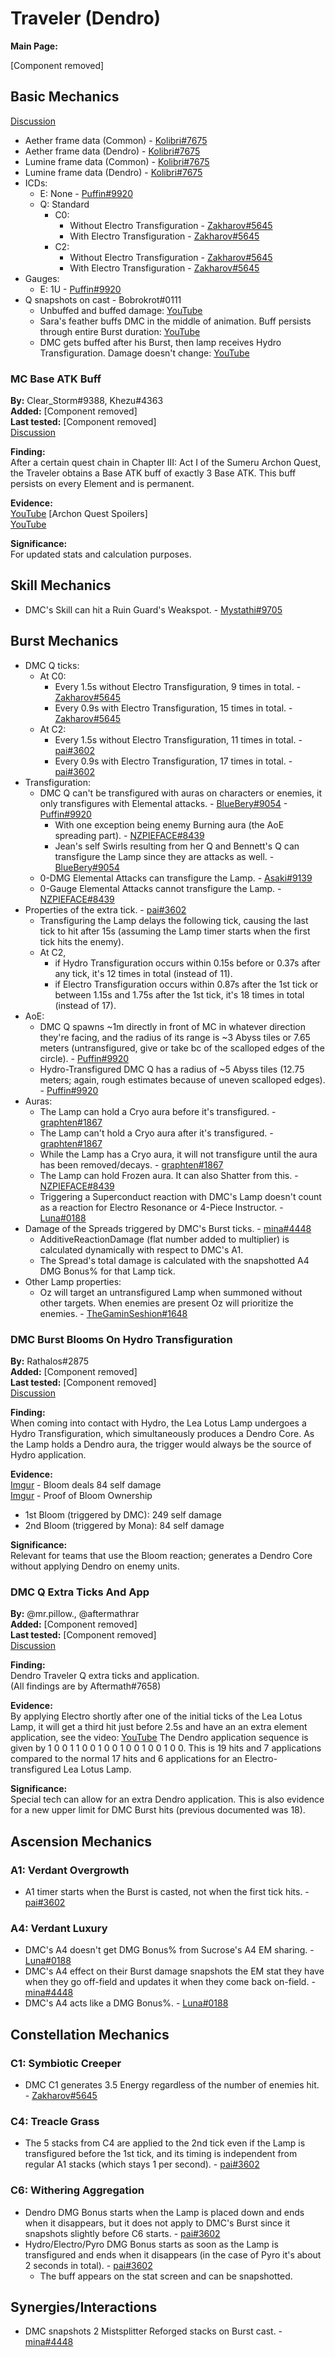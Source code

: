 # Traveler (Dendro)

**Main Page:**

[Component removed]

## Basic Mechanics

[Discussion](https://tickets.deeznuts.moe/transcripts/dmc-basic-mechanics)

* Aether frame data \(Common\) - [Kolibri#7675](https://docs.google.com/spreadsheets/d/186FpS4ckDENVY4U60xxgevJZj_vdyYWZroIa7P_yDr4/edit?usp=sharing)
* Aether frame data \(Dendro\) - [Kolibri#7675](https://docs.google.com/spreadsheets/d/1ufLdNaAkmLgYZdgN8kKITU_e0iX1OpDI5Mk-dNnMmg8/edit?usp=sharing)
* Lumine frame data \(Common\) - [Kolibri#7675](https://docs.google.com/spreadsheets/d/1S7cJszsMoQF6ShCvA7hMjiXMuOCoDRwgW1rseP0uC8k/edit?usp=sharing)
* Lumine frame data \(Dendro\) - [Kolibri#7675](https://docs.google.com/spreadsheets/d/1TZvQVhI4o7JbSep8bRVWTVrU7KHVa_hr4T6cvdAq4_0/edit?usp=sharing)
* ICDs:
  * E: None - [Puffin#9920](https://youtu.be/3dRzkVMwvt0)
  * Q: Standard
    * C0:
      * Without Electro Transfiguration - [Zakharov#5645](https://youtu.be/JuDjOxO-smY)
      * With Electro Transfiguration - [Zakharov#5645](https://youtu.be/3dXMqyG0jPg)
    * C2:
      * Without Electro Transfiguration - [Zakharov#5645](https://youtu.be/qmH4FxLHWmU)
      * With Electro Transfiguration - [Zakharov#5645](https://youtu.be/PaaM0a2eknY)
* Gauges:
  * E: 1U - [Puffin#9920](https://youtu.be/sUkw-tIAL2I)
* Q snapshots on cast - Bobrokrot\#0111
  * Unbuffed and buffed damage: [YouTube](https://youtu.be/qEDSHPB69rM)
  * Sara's feather buffs DMC in the middle of animation. Buff persists through entire Burst duration: [YouTube](https://youtu.be/3wVlyYkoifo)
  * DMC gets buffed after his Burst, then lamp receives Hydro Transfiguration. Damage doesn't change: [YouTube](https://youtu.be/Lj8CxcLmZLo)

### MC Base ATK Buff

**By:** Clear_Storm\#9388, Khezu\#4363  
**Added:** [Component removed]  
**Last tested:** [Component removed]  
[Discussion](https://tickets.deeznuts.moe/transcripts/mc-base-atk-buff)

**Finding:**  
After a certain quest chain in Chapter III: Act I of the Sumeru Archon Quest, the Traveler obtains a Base ATK buff of exactly 3 Base ATK. This buff persists on every Element and is permanent.  
  
**Evidence:**  
[YouTube](https://youtu.be/AQNmuPRsMjY) \[Archon Quest Spoilers\]  
[YouTube](https://youtu.be/vLAV96rPQ4M)  
  
**Significance:**  
For updated stats and calculation purposes.  

## Skill Mechanics

* DMC's Skill can hit a Ruin Guard's Weakspot. - [Mystathi#9705](https://youtu.be/9Bvhs-ncd58)

## Burst Mechanics

* DMC Q ticks:
  * At C0:
    * Every 1.5s without Electro Transfiguration, 9 times in total. - [Zakharov#5645](https://youtu.be/JuDjOxO-smY)
    * Every 0.9s with Electro Transfiguration, 15 times in total. - [Zakharov#5645](https://youtu.be/3dXMqyG0jPg)
  * At C2:
    * Every 1.5s without Electro Transfiguration, 11 times in total. - [pai#3602](https://docs.google.com/spreadsheets/d/1wXFbFspRFZYJx0k70cGO7LQYl5_AHiLTNBAi-M-aRFI/edit?usp=sharing)
    * Every 0.9s with Electro Transfiguration, 17 times in total. - [pai#3602](https://docs.google.com/spreadsheets/d/1wXFbFspRFZYJx0k70cGO7LQYl5_AHiLTNBAi-M-aRFI/edit?usp=sharing)
* Transfiguration:
  * DMC Q can't be transfigured with auras on characters or enemies, it only transfigures with Elemental attacks. - [BlueBery#9054](https://youtu.be/oKYlR0bRr_c) - [Puffin#9920](https://youtu.be/E3ljB4bAkxk)
    * With one exception being enemy Burning aura \(the AoE spreading part\). - [NZPIEFACE#8439](https://youtu.be/C6wIhSCPwl8)
    * Jean's self Swirls resulting from her Q and Bennett's Q can transfigure the Lamp since they are attacks as well. - [BlueBery#9054](https://youtu.be/MyI5e-Oibnk)
  * 0-DMG Elemental Attacks can transfigure the Lamp. - [Asaki#9139](https://imgur.com/a/QGNQHxZ)
  * 0-Gauge Elemental Attacks cannot transfigure the Lamp. - [NZPIEFACE#8439](https://youtu.be/Q3UaOc02wHE)
* Properties of the extra tick. - [pai#3602](https://docs.google.com/spreadsheets/d/1wXFbFspRFZYJx0k70cGO7LQYl5_AHiLTNBAi-M-aRFI/edit?usp=sharing)
  * Transfiguring the Lamp delays the following tick, causing the last tick to hit after 15s \(assuming the Lamp timer starts when the first tick hits the enemy\).
  * At C2,
    * if Hydro Transfiguration occurs within 0.15s before or 0.37s after any tick, it's 12 times in total \(instead of 11\).
    * if Electro Transfiguration occurs within 0.87s after the 1st tick or between 1.15s and 1.75s after the 1st tick, it's 18 times in total \(instead of 17\).
* AoE:
  * DMC Q spawns ~1m directly in front of MC in whatever direction they're facing, and the radius of its range is ~3 Abyss tiles or 7.65 meters \(untransfigured, give or take bc of the scalloped edges of the circle\). - [Puffin#9920](https://youtu.be/YhOEblGPr-o)
  * Hydro-Transfigured DMC Q has a radius of ~5 Abyss tiles \(12.75 meters; again, rough estimates because of uneven scalloped edges\). - [Puffin#9920](https://youtu.be/0RdoS61-GHM)
* Auras:
  * The Lamp can hold a Cryo aura before it's transfigured. - [graphten#1867](https://youtu.be/fG1czKbuWF8)
  * The Lamp can't hold a Cryo aura after it's transfigured. - [graphten#1867](https://youtu.be/etMTztnsvus)
  * While the Lamp has a Cryo aura, it will not transfigure until the aura has been removed/decays. - [graphten#1867](https://youtu.be/kqDvO4p041o)
  * The Lamp can hold Frozen aura. It can also Shatter from this. - [NZPIEFACE#8439](https://youtu.be/OPiJYAu33Rw)
  * Triggering a Superconduct reaction with DMC's Lamp doesn't count as a reaction for Electro Resonance or 4-Piece Instructor. - [Luna#0188](https://youtu.be/0QpAC7OS0f8)
* Damage of the Spreads triggered by DMC's Burst ticks. - [mina#4448](https://youtu.be/yBj6R-wJGxs)
  * AdditiveReactionDamage \(flat number added to multiplier\) is calculated dynamically with respect to DMC's A1.
  * The Spread's total damage is calculated with the snapshotted A4 DMG Bonus% for that Lamp tick.
* Other Lamp properties:
  * Oz will target an untransfigured Lamp when summoned without other targets. When enemies are present Oz will prioritize the enemies. - [TheGaminSeshion#1648](https://youtu.be/0BUzZ49uZak)

### DMC Burst Blooms On Hydro Transfiguration

**By:** Rathalos\#2875  
**Added:** [Component removed]  
**Last tested:** [Component removed]  
[Discussion](https://tickets.deeznuts.moe/transcripts/dmc-q-blooms-on-hydro-transfig)

**Finding:**  
When coming into contact with Hydro, the Lea Lotus Lamp undergoes a Hydro Transfiguration, which simultaneously produces a Dendro Core. As the Lamp holds a Dendro aura, the trigger would always be the source of Hydro application.  
  
**Evidence:**  
[Imgur](https://imgur.com/jklYTdk) - Bloom deals 84 self damage  
[Imgur](https://imgur.com/TtFWHHH) - Proof of Bloom Ownership  
* 1st Bloom (triggered by DMC): 249 self damage  
* 2nd Bloom (triggered by Mona): 84 self damage  
  
**Significance:**  
Relevant for teams that use the Bloom reaction; generates a Dendro Core without applying Dendro on enemy units.

### DMC Q Extra Ticks And App

**By:** @mr.pillow., @aftermathrar  
**Added:** [Component removed]  
**Last tested:** [Component removed]  
[Discussion](https://tickets.deeznuts.moe/transcripts/dmc-q-extra-ticks-and-app)

**Finding:**  
Dendro Traveler Q extra ticks and application.  
(All findings are by Aftermath#7658)  
  
**Evidence:**  
By applying Electro shortly after one of the initial ticks of the Lea Lotus Lamp, it will get a third hit just before 2.5s and have an an extra element application, see the video: [YouTube](https://www.youtube.com/watch?v=wobiacx5yA81.) The Dendro application sequence is given by 1 0 0 1 1 0 0 1 0 0 1 0 0 1 0 0 1 0 0. This is 19 hits and 7 applications compared to the normal 17 hits and 6 applications for an Electro-transfigured Lea Lotus Lamp.  
  
**Significance:**  
Special tech can allow for an extra Dendro application. This is also evidence for a new upper limit for DMC Burst hits (previous documented was 18).

## Ascension Mechanics

### A1: Verdant Overgrowth

* A1 timer starts when the Burst is casted, not when the first tick hits. - [pai#3602](https://docs.google.com/spreadsheets/d/1wXFbFspRFZYJx0k70cGO7LQYl5_AHiLTNBAi-M-aRFI/edit?usp=sharing)
### A4: Verdant Luxury

* DMC's A4 doesn't get DMG Bonus% from Sucrose's A4 EM sharing. - [Luna#0188](https://youtu.be/C17zNG5EFLo)
* DMC's A4 effect on their Burst damage snapshots the EM stat they have when they go off-field and updates it when they come back on-field. - [mina#4448](https://youtu.be/CTq-sKOGJ8k)
* DMC's A4 acts like a DMG Bonus%. - [Luna#0188](https://youtu.be/upIJy5j04GI)

## Constellation Mechanics

### C1: Symbiotic Creeper

* DMC C1 generates 3.5 Energy regardless of the number of enemies hit. - [Zakharov#5645](https://youtu.be/ubpZ7e-BJ7c)

### C4: Treacle Grass

* The 5 stacks from C4 are applied to the 2nd tick even if the Lamp is transfigured before the 1st tick, and its timing is independent from regular A1 stacks \(which stays 1 per second\). - [pai#3602](https://docs.google.com/spreadsheets/d/1wXFbFspRFZYJx0k70cGO7LQYl5_AHiLTNBAi-M-aRFI/edit?usp=sharing)

### C6: Withering Aggregation

* Dendro DMG Bonus starts when the Lamp is placed down and ends when it disappears, but it does not apply to DMC's Burst since it snapshots slightly before C6 starts. - [pai#3602](https://youtu.be/cg18z2aHpHI)
* Hydro/Electro/Pyro DMG Bonus starts as soon as the Lamp is transfigured and ends when it disappears \(in the case of Pyro it's about 2 seconds in total\). - [pai#3602](https://youtu.be/W4hQbNh00uU)
  * The buff appears on the stat screen and can be snapshotted.

## Synergies/Interactions

* DMC snapshots 2 Mistsplitter Reforged stacks on Burst cast. - [mina#4448](https://youtu.be/T89I6T131uM)